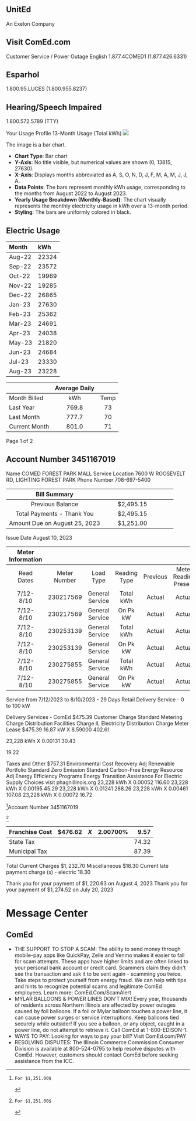 ## UnitEd

An Exelon Company

## Visit ComEd.com

Customer Service / Power Outage English
1.877.4COMED1 (1.877.426.6331)

## Esparhol

1.800.95.LUCES (1.800.955.8237)

## Hearing/Speech Impaired

1.800.572.5789 (TTY)

Your Usage Profile
13-Month Usage (Total kWh)
![](images/img-0.jpeg)

The image is a bar chart.

- **Chart Type**: Bar chart
- **Y-Axis**: No title visible, but numerical values are shown (0, 13815, 27630).
- **X-Axis**: Displays months abbreviated as A, S, O, N, D, J, F, M, A, M, J, J, A.
- **Data Points**: The bars represent monthly kWh usage, corresponding to the months from August 2022 to August 2023.
- **Yearly Usage Breakdown (Monthly-Based)**: The chart visually represents the monthly electricity usage in kWh over a 13-month period.
- **Styling**: The bars are uniformly colored in black.

## Electric Usage

| Month | kWh |
| :-- | :-- |
| Aug-22 | 22324 |
| Sep-22 | 23572 |
| Oct-22 | 19969 |
| Nov-22 | 19285 |
| Dec-22 | 26865 |
| Jan-23 | 27630 |
| Feb-23 | 25362 |
| Mar-23 | 24691 |
| Apr-23 | 24038 |
| May-23 | 21820 |
| Jun-23 | 24684 |
| Jul-23 | 23330 |
| Aug-23 | 23228 |


|  | Average Daily |  |
| :-- | :--: | :--: |
| Month Billed | kWh | Temp |
| Last Year | 769.8 | 73 |
| Last Month | 777.7 | 70 |
| Current Month | 801.0 | 71 |

Page 1 of 2

## Account Number 3451167019

Name
COMED
FOREST PARK MALL
Service Location 7600 W ROOSEVELT RD,
LIGHTING FOREST PARK
Phone Number 708-697-5400

| Bill Summary |  |  |  |  |  |  |  |
| :--: | :--: | :--: | :--: | :--: | :--: | :--: | :--: |
| Previous Balance |  |  | \$2,495.15 |  |  |  |  |
| Total Payments - Thank You |  |  | \$2,495.15 |  |  |  |  |
| Amount Due on August 25, 2023 |  |  | \$1,251.00 |  |  |  |  |

Issue Date August 10, 2023

| Meter Information |  |  |  |  |  |  |  |  |
| :--: | :--: | :--: | :--: | :--: | :--: | :--: | :--: | :--: |
| Read <br> Dates | Meter <br> Number | Load <br> Type | Reading <br> Type | Previous | Meter Reading Present | Difference | Multiplier | Usage |
| 7/12- <br> 8/10 | 230217569 | General Service | Total kWh | Actual | Actual |  |  | 2144 |
| 7/12- <br> 8/10 | 230217569 | General Service | On Pk kW | Actual | Actual |  |  | 3.10 |
| 7/12- <br> 8/10 | 230253139 | General Service | Total kWh | Actual | Actual |  |  | 3051 |
| 7/12- <br> 8/10 | 230253139 | General Service | On Pk kW | Actual | Actual |  |  | 6.91 |
| 7/12- <br> 8/10 | 230275855 | General Service | Total kWh | Actual | Actual |  |  | 18034 |
| 7/12- <br> 8/10 | 230275855 | General Service | On Pk kW | Actual | Actual |  |  | 36.86 |

Service from 7/12/2023 to 8/10/2023 - 29 Days Retail Delivery Service - 0 to 100 kW

Delivery Services - ComEd
\$475.39
Customer Charge
Standard Metering Charge
Distribution Facilities Charge
IL Electricity Distribution Charge
Meter Lease
\$475.39
16.87 kW X 8.59000 402.61

23,228 kWh X 0.00131 30.43

19.22

Taxes and Other
\$757.31
Environmental Cost Recovery Adj
Renewable Portfolio Standard
Zero Emission Standard
Carbon-Free Energy Resource Adj
Energy Efficiency Programs
Energy Transition Assistance
For Electric Supply Choices visit
phagnillinois.org
23,228 kWh X 0.00052 116.60
23,228 kWh X 0.00195 45.29
23,228 kWh X 0.01241 288.26
23,228 kWh X 0.00461 107.08
23,228 kWh X 0.00072 16.72

[^0]Account Number
3451167019

[^1]
[^0]:    For $1,251.00$

[^1]:    For $1,251.00$

[^1]:    For $1,251.00$

[^2]:    For $1,251.00$

| Franchise Cost | $\$ 476.62$ | $X$ | $2.00700 \%$ | 9.57 |
| :-- | :-- | :-- | :-- | --: |
| State Tax |  |  |  | 74.32 |
| Municipal Tax |  |  |  | 87.39 |

Total Current Charges
$\$ 1,232.70$
Miscellaneous $\$ 18.30$
Current late payment charge (s) - electric 18.30

Thank you for your payment of $\$ 1,220.63$ on August 4, 2023
Thank you for your payment of $\$ 1,274.52$ on July 20, 2023

# Message Center 

## ComEd

- THE SUPPORT TO STOP A SCAM: The ability to send money through mobile-pay apps like QuickPay, Zelle and Venmo makes it easier to fall for scam attempts. These apps have higher limits and are often linked to your personal bank account or credit card. Scammers claim they didn't see the transaction and ask it to be sent again - scamming you twice. Take steps to protect yourself from energy fraud. We can help with tips and hints to recognize potential scams and legitimate ComEd employees. Learn more: ComEd.Com/ScamAlert
- MYLAR BALLOONS \& POWER LINES DON'T MIX! Every year, thousands of residents across Northern Illinois are affected by power outages caused by foil balloons. If a foil or Mylar balloon touches a power line, it can cause power surges or service interruptions. Keep balloons tied securely while outsider! If you see a balloon, or any object, caught in a power line, do not attempt to retrieve it. Call ComEd at 1-800-EDISON-1.
- WAYS TO PAY: Looking for ways to pay your bill? Visit ComEd.com/PAY
- RESOLVING DISPUTES: The Illinois Commerce Commission Consumer Division is available at 800-524-0795 to help resolve disputes with ComEd. However, customers should contact ComEd before seeking assistance from the ICC.
